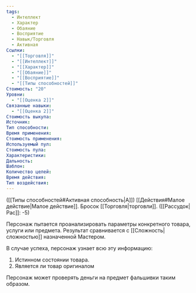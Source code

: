 ```yaml
---
tags:
  - Интеллект
  - Характер
  - Обаяние
  - Восприятие
  - Навык/Торговля
  - Активная
Ссылки:
  - "[[Торговля]]"
  - "[[Интеллект]]"
  - "[[Характер]]"
  - "[[Обаяние]]"
  - "[[Восприятие]]"
  - "[[Типы способностей]]"
Стоимость: "20"
Уровни:
  - "[[Оценка 2]]"
Связанные навыки:
  - "[[Оценка 2]]"
Стоимость выкупа:
Источник:
Тип способности:
Время применения:
Стоимость применения:
Используемый пул:
Стоимость пула:
Характеристики:
Дальность:
Шаблон:
Количество целей:
Время действия:
Тип воздействия:
---
```

([[Типы способностей#Активная способность|А]]) [[Действия#Малое действие|Малое действие]]. Бросок [[Торговля|торговли]]. 
([[Рассудок|Рас]]: -5)

Персонаж пытается проанализировать параметры конкретного товара, услуги или предмета. Результат сравнивается с [[Сложность|сложностью]] назначенной Мастером. 

В случае успеха, персонаж узнает всю эту информацию:

1. Истинном состоянии товара.
2. Является ли товар оригиналом

Персонаж может проверять деньги на предмет фальшивки таким образом.
